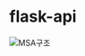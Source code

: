 # flask-api
![MSA구조](https://user-images.githubusercontent.com/78459279/152075904-8575aa47-ea87-431e-a351-be1024b89598.png)

